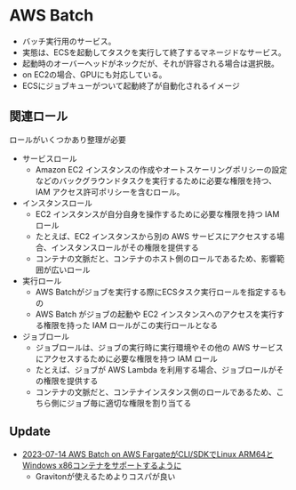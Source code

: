 # AWS Batch

- バッチ実行用のサービス。
- 実態は、ECSを起動してタスクを実行して終了するマネージドなサービス。
- 起動時のオーバーヘッドがネックだが、それが許容される場合は選択肢。
- on EC2の場合、GPUにも対応している。
- ECSにジョブキューがついて起動終了が自動化されるイメージ

## 関連ロール

ロールがいくつかあり整理が必要

- サービスロール
  - Amazon EC2 インスタンスの作成やオートスケーリングポリシーの設定などのバックグラウンドタスクを実行するために必要な権限を持つ、IAM アクセス許可ポリシーを含むロール。
- インスタンスロール
  - EC2 インスタンスが自分自身を操作するために必要な権限を持つ IAM ロール
  - たとえば、EC2 インスタンスから別の AWS サービスにアクセスする場合、インスタンスロールがその権限を提供する
  - コンテナの文脈だと、コンテナのホスト側のロールであるため、影響範囲が広いロール
- 実行ロール
  - AWS Batchがジョブを実行する際にECSタスク実行ロールを指定するもの
  - AWS Batch がジョブの起動や EC2 インスタンスへのアクセスを実行する権限を持った IAM ロールがこの実行ロールとなる
- ジョブロール
  - ジョブロールは、ジョブの実行時に実行環境やその他の AWS サービスにアクセスするために必要な権限を持つ IAM ロール
  - たとえば、ジョブが AWS Lambda を利用する場合、ジョブロールがその権限を提供する
  - コンテナの文脈だと、コンテナインスタンス側のロールであるため、こちら側にジョブ毎に適切な権限を割り当てる

## Update

- [2023-07-14 AWS Batch on AWS FargateがCLI/SDKでLinux ARM64とWindows x86コンテナをサポートするように](https://aws.amazon.com/jp/about-aws/whats-new/2023/07/aws-batch-fargate-linux-arm64-windows-x86-containers-cli-sdk/)
  - Gravitonが使えるためよりコスパが良い
